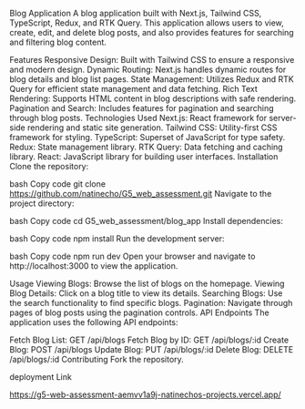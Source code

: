 Blog Application
A blog application built with Next.js, Tailwind CSS, TypeScript, Redux, and RTK Query. This application allows users to view, create, edit, and delete blog posts, and also provides features for searching and filtering blog content.

Features
Responsive Design: Built with Tailwind CSS to ensure a responsive and modern design.
Dynamic Routing: Next.js handles dynamic routes for blog details and blog list pages.
State Management: Utilizes Redux and RTK Query for efficient state management and data fetching.
Rich Text Rendering: Supports HTML content in blog descriptions with safe rendering.
Pagination and Search: Includes features for pagination and searching through blog posts.
Technologies Used
Next.js: React framework for server-side rendering and static site generation.
Tailwind CSS: Utility-first CSS framework for styling.
TypeScript: Superset of JavaScript for type safety.
Redux: State management library.
RTK Query: Data fetching and caching library.
React: JavaScript library for building user interfaces.
Installation
Clone the repository:

bash
Copy code
git clone https://github.com/natinecho/G5_web_assessment.git
Navigate to the project directory:

bash
Copy code
cd G5_web_assessment/blog_app
Install dependencies:

bash
Copy code
npm install
Run the development server:

bash
Copy code
npm run dev
Open your browser and navigate to http://localhost:3000 to view the application.

Usage
Viewing Blogs: Browse the list of blogs on the homepage.
Viewing Blog Details: Click on a blog title to view its details.
Searching Blogs: Use the search functionality to find specific blogs.
Pagination: Navigate through pages of blog posts using the pagination controls.
API Endpoints
The application uses the following API endpoints:

Fetch Blog List: GET /api/blogs
Fetch Blog by ID: GET /api/blogs/:id
Create Blog: POST /api/blogs
Update Blog: PUT /api/blogs/:id
Delete Blog: DELETE /api/blogs/:id
Contributing
Fork the repository.

deployment Link 

https://g5-web-assessment-aemvv1a9j-natinechos-projects.vercel.app/